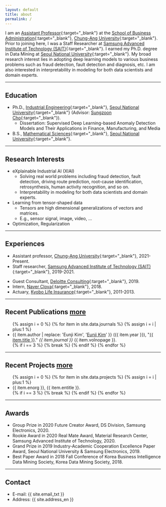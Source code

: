 ```yaml
---
layout: default
title: about
permalink: /
---
```


I am an [Assistant Professor](http://biz.cau.ac.kr/2016/sub01/sub01_04_profile.php?pfNo=102&searchPfMajorCode=S01&searchPfTypeCode=S01){:target="_blank"} at the [School of Business Administration](http://biz.cau.ac.kr){:target="_blank"}, [Chung-Ang University](http://www.cau.ac.kr){:target="_blank"}. Prior to joining here, I was a Staff Researcher at [Samsung Advanced Institute of Technology (SAIT)](https://www.sait.samsung.co.kr/saithome/main/main.do){:target="_blank"}. I earned my Ph.D. degree in Data Mining at [Seoul National University](http://www.snu.ac.kr/){:target="_blank"}. My broad research interest lies in adopting deep learning models to various business problems such as fraud detection, fault detection and diagnosis, etc. I am also interested in interpretability in modeling for both data scientists and domain experts.

---

## Education

- Ph.D., [Industrial Engineering](http://ie.snu.ac.kr/){:target="_blank"}, [Seoul National University](http://www.snu.ac.kr){:target="_blank"} (Advisor: [Sungzoon Cho](http://dm.snu.ac.kr/){:target="_blank"}).
    - Dissertation: Supervised Deep Learning-based Anomaly Detection Models and Their Applications in Finance, Manufacturing, and Media
- B.S., [Mathematical Sciences](http://www.math.snu.ac.kr/){:target="_blank"}, [Seoul National University](http://www.snu.ac.kr){:target="_blank"}.

---

## Research Interests

- eXplainable Industrial AI (XIAI)
    - Solving real world problems including fraud detection, fault detection, driving route prediction, root-cause identification, retrosynthesis, human activity recognition, and so on.
    - Interpretability in modeling for both data scientists and domain experts.
- Learning from tensor-shaped data
    - Tensors are high dimensional generalizations of vectors and matrices.
    - E.g., sensor signal, image, video, ...
- Optimization, Regularization

---

## Experiences

- Assistant professor, [Chung-Ang University](http://www.cau.ac.kr){:target="_blank"}, 2021-Present.
- Staff researcher, [Samsung Advanced Institute of Technology (SAIT)](https://www.sait.samsung.co.kr/saithome/main/main.do){:target="_blank"}, 2019-2021.
<!-- - Intern, [Samsung Fire & Marine Insurance](http://www.samsungfire.com), Jul 2019. -->
- Guest Consultant, [Deloitte Consulting](https://www2.deloitte.com/kr/ko/services/consulting-deloitte.html){:target="_blank"}, 2019.
- Intern, [Naver Clova](https://clova.ai/){:target="_blank"}, 2018.
- Actuary, [Kyobo Life Insurance](https://www.kyobo.co.kr/){:target="_blank"}, 2011-2013.

---

## Recent Publications <a id="pub" href="{{ site.url }}/publication/" class="styled-link">more</a>

<ul class="">
{% assign i = 0 %}
{% for item in site.data.journals %}
  {% assign i = i | plus:1 %}
  <li>
  <div>
      {{ item.author | replace: 'Eunji Kim', '<u>Eunji Kim</u>' }} ({{ item.year }}), "<a href="{{ item.url }}" target="_blank">{{ item.title }}</a>." <i>{{ item.journal }}</i> {{ item.volnopage }}.
  </div>
  </li>
  {% if i == 3 %}
    {% break %}
  {% endif %}
{% endfor %}
</ul>

---

## Recent Projects <a id="pjt" href="{{ site.url }}/project/" class="styled-link">more</a>

<ul class="">
{% assign i = 0 %}
{% for item in site.data.projects %}
  {% assign i = i | plus:1 %}
  <li>
  <div>
      {{ item.enorg }}, {{ item.entitle }}.
  </div>
  </li>
  {% if i == 3 %}
    {% break %}
  {% endif %}
{% endfor %}
</ul>

---

## Awards

- Group Prize in 2020 Future Creator Award, DS Division, Samsung Electronics, 2020.
- Rookie Award in 2020 Real Mate Award, Material Research Center, Samsung Advanced Institute of Technology, 2020.
- Grand Prize in 2019 Industry-Academic Cooperation Excellence Paper Award, Seoul National University & Samsung Electronics, 2019.
- Best Paper Award in 2018 Fall Conference of Korea Business Intelligence Data Mining Society, Korea Data Mining Society, 2018.

---

## Contact

- E-mail: {{ site.email_txt }}
- Address: {{ site.address_en }}

<!-- <iframe src="https://www.google.com/maps/embed?pb=!1m18!1m12!1m3!1d3165.181103495683!2d126.95383621492536!3d37.50364653548569!2m3!1f0!2f0!3f0!3m2!1i1024!2i768!4f13.1!3m3!1m2!1s0x357ca19bfd1c0bb1%3A0xee902db348af57fd!2z7KSR7JWZ64yA7ZWZ6rWQIDMxMOq0gCgxMDDso7zrhYTquLDrhZDqtIAp!5e0!3m2!1sen!2skr!4v1611764371581!5m2!1sen!2skr" width="100%" height="400" frameborder="0" style="border:0;" allowfullscreen="" aria-hidden="false" tabindex="0"></iframe> -->
